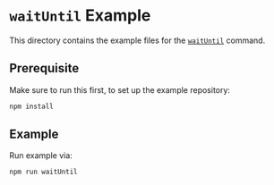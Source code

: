 # `waitUntil` Example

This directory contains the example files for the [`waitUntil`](https://webdriver.io/docs/api/browser/waitUntil) command.

## Prerequisite

Make sure to run this first, to set up the example repository:

```sh
npm install
```

## Example

Run example via:

```sh
npm run waitUntil
```